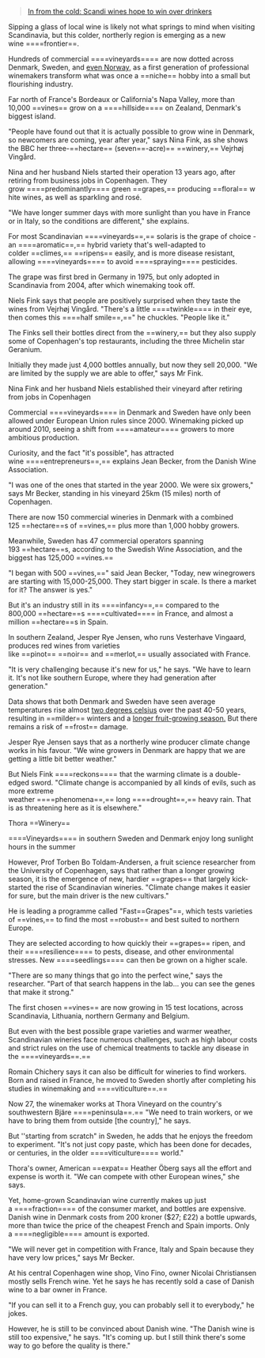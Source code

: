 >[In from the cold: Scandi wines hope to win over drinkers](https://www.bbc.com/news/articles/cx27w5q315ro)

Sipping a glass of local wine is likely not what springs to mind when visiting Scandinavia, but this colder, northerly region is emerging as a new wine ====frontier==.

Hundreds of commercial ====vineyards==== are now dotted across Denmark, Sweden, and [even Norway,](https://www.bbc.co.uk/news/business-61093929) as a first generation of professional winemakers transform what was once a ==niche== hobby into a small but flourishing industry.

Far north of France's Bordeaux or California's Napa Valley, more than 10,000 ==vines== grow on a ====hillside==== on Zealand, Denmark's biggest island.

"People have found out that it is actually possible to grow wine in Denmark, so newcomers are coming, year after year," says Nina Fink, as she shows the BBC her three-==hectare== (seven==-acre)== ==winery,== Vejrhøj Vingård.

Nina and her husband Niels started their operation 13 years ago, after retiring from business jobs in Copenhagen. They grow ====predominantly==== green ==grapes,== producing ==floral== white wines, as well as sparkling and rosé.

"We have longer summer days with more sunlight than you have in France or in Italy, so the conditions are different," she explains.

For most Scandinavian ====vineyards==,== solaris is the grape of choice - an ====aromatic==,== hybrid variety that's well-adapted to colder ==climes,== ==ripens== easily, and is more disease resistant, allowing ====vineyards==== to avoid ====spraying==== pesticides.

The grape was first bred in Germany in 1975, but only adopted in Scandinavia from 2004, after which winemaking took off.

Niels Fink says that people are positively surprised when they taste the wines from Vejrhøj Vingård. "There's a little ====twinkle==== in their eye, then comes this ====half smile==,==" he chuckles. "People like it."

The Finks sell their bottles direct from the ==winery,== but they also supply some of Copenhagen's top restaurants, including the three Michelin star Geranium.

Initially they made just 4,000 bottles annually, but now they sell 20,000. "We are limited by the supply we are able to offer," says Mr Fink.

Nina Fink and her husband Niels established their vineyard after retiring from jobs in Copenhagen

Commercial ====vineyards==== in Denmark and Sweden have only been allowed under European Union rules since 2000. Winemaking picked up around 2010, seeing a shift from ====amateur==== growers to more ambitious production.

Curiosity, and the fact "it's possible", has attracted wine ====entrepreneurs==,== explains Jean Becker, from the Danish Wine Association.

"I was one of the ones that started in the year 2000. We were six growers," says Mr Becker, standing in his vineyard 25km (15 miles) north of Copenhagen.

There are now 150 commercial wineries in Denmark with a combined 125 ==hectare==s of ==vines,== plus more than 1,000 hobby growers.

Meanwhile, Sweden has 47 commercial operators spanning 193 ==hectare==s, according to the Swedish Wine Association, and the biggest has 125,000 ==vines.==

"I began with 500 ==vines,==" said Jean Becker, "Today, new winegrowers are starting with 15,000-25,000. They start bigger in scale. Is there a market for it? The answer is yes."

But it's an industry still in its ====infancy==,== compared to the 800,000 ==hectare==s ====cultivated==== in France, and almost a million ==hectare==s in Spain.

In southern Zealand, Jesper Rye Jensen, who runs Vesterhave Vingaard, produces red wines from varieties like ==pinot== ==noir== and ==merlot,== usually associated with France.

"It is very challenging because it's new for us," he says. "We have to learn it. It's not like southern Europe, where they had generation after generation."

Data shows that both Denmark and Sweden have seen average temperatures rise almost [two degrees celsius](https://www.smhi.se/en/climate/climate-indicators/climate-indicators-temperature-1.91472) over the past 40-50 years, resulting in ==milder== winters and a [longer fruit-growing season.](https://www.smhi.se/en/climate/climate-indicators/climate-indicators-temperature-1.91472) But there remains a risk of ==frost== damage.

Jesper Rye Jensen says that as a northerly wine producer climate change works in his favour. "We wine growers in Denmark are happy that we are getting a little bit better weather."

But Niels Fink ====reckons==== that the warming climate is a double-edged sword. "Climate change is accompanied by all kinds of evils, such as more extreme weather ====phenomena==,== long ====drought==,== heavy rain. That is as threatening here as it is elsewhere."

Thora ==Winery==

====Vineyards==== in southern Sweden and Denmark enjoy long sunlight hours in the summer

However, Prof Torben Bo Toldam-Andersen, a fruit science researcher from the University of Copenhagen, says that rather than a longer growing season, it is the emergence of new, hardier ==grapes== that largely kick-started the rise of Scandinavian wineries. "Climate change makes it easier for sure, but the main driver is the new cultivars."

He is leading a programme called "Fast==Grapes"==, which tests varieties of ==vines,== to find the most ==robust== and best suited to northern Europe.

They are selected according to how quickly their ==grapes== ripen, and their ====resilience==== to pests, disease, and other environmental stresses. New ====seedlings==== can then be grown on a higher scale.

"There are so many things that go into the perfect wine," says the researcher. "Part of that search happens in the lab… you can see the genes that make it strong."

The first chosen ==vines== are now growing in 15 test locations, across Scandinavia, Lithuania, northern Germany and Belgium.

But even with the best possible grape varieties and warmer weather, Scandinavian wineries face numerous challenges, such as high labour costs and strict rules on the use of chemical treatments to tackle any disease in the ====vineyards==.==

Romain Chichery says it can also be difficult for wineries to find workers. Born and raised in France, he moved to Sweden shortly after completing his studies in winemaking and ====viticulture==.==

Now 27, the winemaker works at Thora Vineyard on the country's southwestern Bjäre ====peninsula==.== "We need to train workers, or we have to bring them from outside [the country]," he says.

But ''starting from scratch" in Sweden, he adds that he enjoys the freedom to experiment. "It's not just copy paste, which has been done for decades, or centuries, in the older ====viticulture==== world."

Thora's owner, American ==expat== Heather Öberg says all the effort and expense is worth it. "We can compete with other European wines," she says.

Yet, home-grown Scandinavian wine currently makes up just a ====fraction==== of the consumer market, and bottles are expensive. Danish wine in Denmark costs from 200 kroner ($27; £22) a bottle upwards, more than twice the price of the cheapest French and Spain imports. Only a ====negligible==== amount is exported.

"We will never get in competition with France, Italy and Spain because they have very low prices," says Mr Becker.

At his central Copenhagen wine shop, Vino Fino, owner Nicolai Christiansen mostly sells French wine. Yet he says he has recently sold a case of Danish wine to a bar owner in France.

"If you can sell it to a French guy, you can probably sell it to everybody," he jokes.

However, he is still to be convinced about Danish wine. "The Danish wine is still too expensive," he says. "It's coming up. but I still think there's some way to go before the quality is there."
